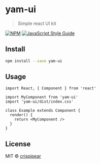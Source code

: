 # yam-ui

> Simple react UI kit

[![NPM](https://img.shields.io/npm/v/yam-ui.svg)](https://www.npmjs.com/package/yam-ui) [![JavaScript Style Guide](https://img.shields.io/badge/code_style-standard-brightgreen.svg)](https://standardjs.com)

## Install

```bash
npm install --save yam-ui
```

## Usage

```tsx
import React, { Component } from 'react'

import MyComponent from 'yam-ui'
import 'yam-ui/dist/index.css'

class Example extends Component {
  render() {
    return <MyComponent />
  }
}
```

## License

MIT © [crispipear](https://github.com/crispipear)
